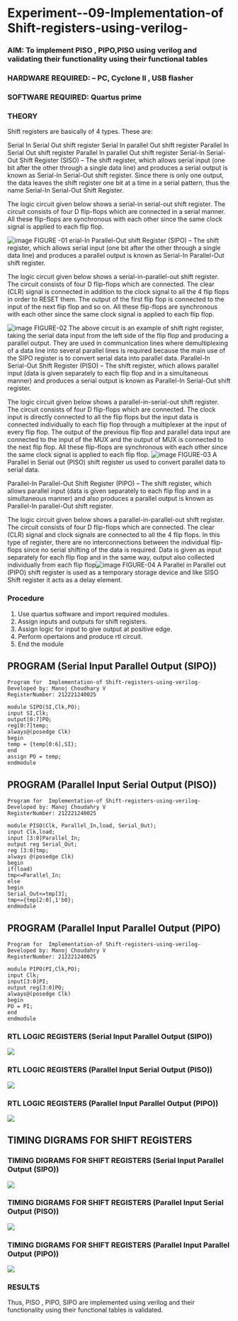 
# Experiment--09-Implementation-of Shift-registers-using-verilog-
### AIM: To implement PISO , PIPO,PISO  using verilog and validating their functionality using their functional tables
### HARDWARE REQUIRED:  – PC, Cyclone II , USB flasher
### SOFTWARE REQUIRED:   Quartus prime
### THEORY 
Shift registers are basically of 4 types. These are:

Serial In Serial Out shift register
Serial In parallel Out shift register
Parallel In Serial Out shift register
Parallel In parallel Out shift register
Serial-In Serial-Out Shift Register (SISO) –
The shift register, which allows serial input (one bit after the other through a single data line) and produces a serial output is known as Serial-In Serial-Out shift register. Since there is only one output, the data leaves the shift register one bit at a time in a serial pattern, thus the name Serial-In Serial-Out Shift Register.

The logic circuit given below shows a serial-in serial-out shift register. The circuit consists of four D flip-flops which are connected in a serial manner. All these flip-flops are synchronous with each other since the same clock signal is applied to each flip flop.

![image](https://user-images.githubusercontent.com/36288975/172337366-540cc45e-11fe-4cce-9503-560dc704bc7d.png)
FIGURE -01 
erial-In Parallel-Out shift Register (SIPO) –
The shift register, which allows serial input (one bit after the other through a single data line) and produces a parallel output is known as Serial-In Parallel-Out shift register.

The logic circuit given below shows a serial-in-parallel-out shift register. The circuit consists of four D flip-flops which are connected. The clear (CLR) signal is connected in addition to the clock signal to all the 4 flip flops in order to RESET them. The output of the first flip flop is connected to the input of the next flip flop and so on. All these flip-flops are synchronous with each other since the same clock signal is applied to each flip flop.

![image](https://user-images.githubusercontent.com/36288975/172337438-03416c7e-7c9d-4939-ba34-c355b9fc79c5.png)
FIGURE-02
The above circuit is an example of shift right register, taking the serial data input from the left side of the flip flop and producing a parallel output. They are used in communication lines where demultiplexing of a data line into several parallel lines is required because the main use of the SIPO register is to convert serial data into parallel data.
Parallel-In Serial-Out Shift Register (PISO) –
The shift register, which allows parallel input (data is given separately to each flip flop and in a simultaneous manner) and produces a serial output is known as Parallel-In Serial-Out shift register.

The logic circuit given below shows a parallel-in-serial-out shift register. The circuit consists of four D flip-flops which are connected. The clock input is directly connected to all the flip flops but the input data is connected individually to each flip flop through a multiplexer at the input of every flip flop. The output of the previous flip flop and parallel data input are connected to the input of the MUX and the output of MUX is connected to the next flip flop. All these flip-flops are synchronous with each other since the same clock signal is applied to each flip flop.
![image](https://user-images.githubusercontent.com/36288975/172337544-1632407f-1743-4b17-b480-00663d01e59f.png)
FIGURE-03
A Parallel in Serial out (PISO) shift register us used to convert parallel data to serial data.

Parallel-In Parallel-Out Shift Register (PIPO) –
The shift register, which allows parallel input (data is given separately to each flip flop and in a simultaneous manner) and also produces a parallel output is known as Parallel-In parallel-Out shift register.

The logic circuit given below shows a parallel-in-parallel-out shift register. The circuit consists of four D flip-flops which are connected. The clear (CLR) signal and clock signals are connected to all the 4 flip flops. In this type of register, there are no interconnections between the individual flip-flops since no serial shifting of the data is required. Data is given as input separately for each flip flop and in the same way, output also collected individually from each flip flop![image](https://user-images.githubusercontent.com/36288975/172337661-babb1f90-6286-4d14-8cbd-26a380ee085e.png)
FIGURE-04
A Parallel in Parallel out (PIPO) shift register is used as a temporary storage device and like SISO Shift register it acts as a delay element.

### Procedure
1. Use quartus software and import required modules.
2. Assign inputs and outputs for shift registers.
3. Assign logic for input to give output at positive edge.
4. Perform opertaions and produce rtl circuit.
5. End the module



## PROGRAM (Serial Input Parallel Output (SIPO))
```
Program for  Implementation-of Shift-registers-using-verilog-
Developed by: Manoj Choudhary V
RegisterNumber: 212221240025  

module SIPO(SI,Clk,PO);
input SI,Clk;
output[0:7]PO;
reg[0:7]temp;
always@(posedge Clk)
begin
temp = {temp[0:6],SI};
end
assign PO = temp;
endmodule
```
## PROGRAM (Parallel Input Serial Output (PISO))
```
Program for  Implementation-of Shift-registers-using-verilog-
Developed by: Manoj Choudahry V
RegisterNumber: 212221240025 

module PISO(Clk, Parallel_In,load, Serial_Out);
input Clk,load;
input [3:0]Parallel_In;
output reg Serial_Out;
reg [3:0]tmp;
always @(posedge Clk)
begin
if(load)
tmp<=Parallel_In;
else
begin
Serial_Out<=tmp[3];
tmp<={tmp[2:0],1'b0};
endmodule
```
## PROGRAM (Parallel Input Parallel Output (PIPO)
```
Program for  Implementation-of Shift-registers-using-verilog-
Developed by: Manoj Choudahry V
RegisterNumber: 212221240025 

module PIPO(PI,Clk,PO);
input Clk;
input[3:0]PI;
output reg[3:0]PO;
always@(posedge Clk)
begin
PO = PI;
end 
endmodule
```
### RTL LOGIC REGISTERS (Serial Input Parallel Output (SIPO))
![](1.png)
### RTL LOGIC REGISTERS (Parallel Input Serial Output (PISO))
![](2.png)
### RTL LOGIC REGISTERS (Parallel Input Parallel Output (PIPO))
![](3.png)
## TIMING DIGRAMS FOR SHIFT REGISTERS
### TIMING DIGRAMS FOR SHIFT REGISTERS (Serial Input Parallel Output (SIPO))
![](4.png)
### TIMING DIGRAMS FOR SHIFT REGISTERS (Parallel Input Serial Output (PISO))
![](5.png)
### TIMING DIGRAMS FOR SHIFT REGISTERS (Parallel Input Parallel Output (PIPO))
![](6.png)

### RESULTS 
Thus, PISO , PIPO, SIPO are implemented using verilog and their functionality using their functional tables is validated.
